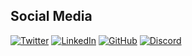 
## Social Media

[![Twitter](https://img.shields.io/badge/Twitter-1DA1F2?style=for-the-badge&logo=twitter&logoColor=white)](https://x.com/T3lluz_)
[![LinkedIn](https://img.shields.io/badge/LinkedIn-0077B5?style=for-the-badge&logo=linkedin&logoColor=white)](https://www.linkedin.com/in/fredrik-stalsberg-427821151/)
[![GitHub](https://img.shields.io/badge/GitHub-100000?style=for-the-badge&logo=github&logoColor=white)](https://github.com/T3lluz)
[![Discord](https://img.shields.io/badge/Discord-7289DA?style=for-the-badge&logo=discord&logoColor=white)](https://discordapp.com/users/288320042700111872/)